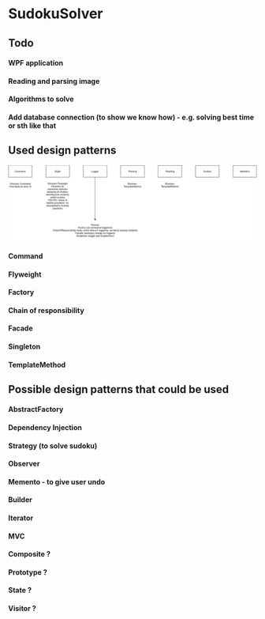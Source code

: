 # SudokuSolver

## Todo

#### WPF application
#### Reading and parsing image
#### Algorithms to solve
#### Add database connection (to show we know how) - e.g. solving best time or sth like that

## Used design patterns
![Used design patterns](SudokuSolver.png "Title")

#### Command
#### Flyweight
#### Factory
#### Chain of responsibility
#### Facade
#### Singleton
#### TemplateMethod

## Possible design patterns that could be used

#### AbstractFactory
#### Dependency Injection
#### Strategy (to solve sudoku)
#### Observer
#### Memento - to give user undo 
#### Builder
#### Iterator
#### MVC
#### Composite ?
#### Prototype ?
#### State ?
#### Visitor ?